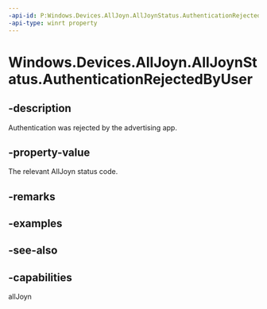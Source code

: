```yaml
---
-api-id: P:Windows.Devices.AllJoyn.AllJoynStatus.AuthenticationRejectedByUser
-api-type: winrt property
---
```


<!-- Property syntax
public int AuthenticationRejectedByUser { get; }
-->

# Windows.Devices.AllJoyn.AllJoynStatus.AuthenticationRejectedByUser

## -description
Authentication was rejected by the advertising app.

## -property-value
The relevant AllJoyn status code.

## -remarks

## -examples

## -see-also


## -capabilities
allJoyn